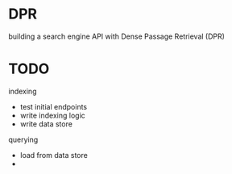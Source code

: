 # DPR
building a search engine API with Dense Passage Retrieval (DPR) 


# TODO
indexing
- test initial endpoints
- write indexing logic
- write data store 

querying
- load from data store
- 